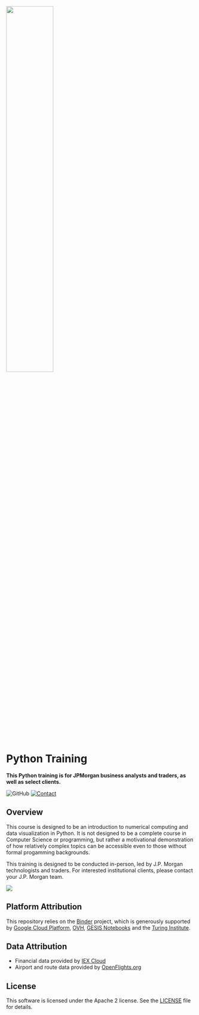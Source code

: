 <img width="50%" src="https://upload.wikimedia.org/wikipedia/commons/thumb/a/af/J_P_Morgan_Logo_2008_1.svg/1280px-J_P_Morgan_Logo_2008_1.svg.png">

# Python Training
**This Python training is for JPMorgan business analysts and traders, as well as select clients.**

![GitHub](https://img.shields.io/github/license/jpmorganchase/python-training?style=flat-square)
[![Contact](https://img.shields.io/badge/Contact-Email-lightgrey?style=flat-square)](mailto:open_source@jpmorgan.com)


## Overview
This course is designed to be an introduction to numerical computing and data visualization in Python. It is not designed to be a complete course in Computer Science or programming, but rather a motivational demonstration of how relatively complex topics can be accessible even to those without formal progamming backgrounds.

This training is designed to be conducted in-person, led by J.P. Morgan technologists and traders. For interested institutional clients, please contact your J.P. Morgan team.

[![](https://img.shields.io/badge/Launch-Cloud%20Instance-brightgreen?style=for-the-badge)](http://mybinder.org/v2/gh/jpmorganchase/python-training/main?urlpath=lab)

## Platform Attribution
This repository relies on the [Binder](https://mybinder.readthedocs.io/en/latest/about.html) project, which is generously supported by [Google Cloud Platform](https://cloud.google.com/), [OVH](https://www.ovh.com/world/), [GESIS Notebooks](https://notebooks.gesis.org) and the [Turing Institute](https://www.turing.ac.uk).


## Data Attribution

- Financial data provided by [IEX Cloud](https://iexcloud.io)
- Airport and route data provided by [OpenFlights.org](https://openflights.org/data.html#license)


## License
This software is licensed under the Apache 2 license. See the [LICENSE](LICENSE) file for details.
